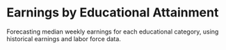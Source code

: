 # Earnings by Educational Attainment
 Forecasting median weekly earnings for each educational category, using historical earnings and labor force data.
